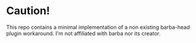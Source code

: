 # Caution!

This repo contains a minimal implementation of a non existing barba-head plugin workaround. I'm not affiliated with barba nor its creator.
